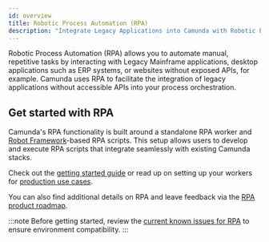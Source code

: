 ```yaml
---
id: overview
title: Robotic Process Automation (RPA)
description: "Integrate Legacy Applications into Camunda with Robotic Process Automation (RPA)."
---
```


Robotic Process Automation (RPA) allows you to automate manual, repetitive tasks by interacting with Legacy Mainframe applications, desktop applications such as ERP systems, or websites without exposed APIs, for example. Camunda uses RPA to facilitate the integration of legacy applications without accessible APIs into your process orchestration.

## Get started with RPA

Camunda's RPA functionality is built around a standalone RPA worker and [Robot Framework](https://robotframework.org/)-based RPA scripts. This setup allows users to develop and execute RPA scripts that integrate seamlessly with existing Camunda stacks.

Check out the [getting started guide](./getting-started.md) or read up on setting up your workers for [production use cases](./production.md).

You can also find additional details on RPA and leave feedback via the [RPA product roadmap](https://roadmap.camunda.com/c/212-rpa-1-0).

:::note
Before getting started, review the [current known issues for RPA](https://github.com/camunda/rpa-worker/discussions/categories/known-issues) to ensure environment compatibility.
:::

